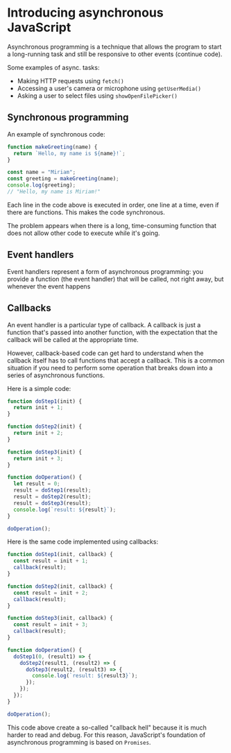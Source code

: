 # Introducing asynchronous JavaScript
Asynchronous programming is a technique that allows the program to start a long-running task and still be responsive to other events (continue code).

Some examples of async. tasks:
- Making HTTP requests using `fetch()`
- Accessing a user's camera or microphone using `getUserMedia()`
- Asking a user to select files using `showOpenFilePicker()`

## Synchronous programming
An example of synchronous code:
```js
function makeGreeting(name) {
  return `Hello, my name is ${name}!`;
}

const name = "Miriam";
const greeting = makeGreeting(name);
console.log(greeting);
// "Hello, my name is Miriam!"
```

Each line in the code above is executed in order, one line at a time, even if there are functions. This makes the code synchronous.

The problem appears when there is a long, time-consuming function that does not allow other code to execute while it's going.

## Event handlers
Event handlers represent a form of asynchronous programming: you provide a function (the event handler) that will be called, not right away, but whenever the event happens

## Callbacks
An event handler is a particular type of callback. A callback is just a function that's passed into another function, with the expectation that the callback will be called at the appropriate time.

However, callback-based code can get hard to understand when the callback itself has to call functions that accept a callback. This is a common situation if you need to perform some operation that breaks down into a series of asynchronous functions.

Here is a simple code:
```js
function doStep1(init) {
  return init + 1;
}

function doStep2(init) {
  return init + 2;
}

function doStep3(init) {
  return init + 3;
}

function doOperation() {
  let result = 0;
  result = doStep1(result);
  result = doStep2(result);
  result = doStep3(result);
  console.log(`result: ${result}`);
}

doOperation();
```

Here is the same code implemented using callbacks:
```js
function doStep1(init, callback) {
  const result = init + 1;
  callback(result);
}

function doStep2(init, callback) {
  const result = init + 2;
  callback(result);
}

function doStep3(init, callback) {
  const result = init + 3;
  callback(result);
}

function doOperation() {
  doStep1(0, (result1) => {
    doStep2(result1, (result2) => {
      doStep3(result2, (result3) => {
        console.log(`result: ${result3}`);
      });
    });
  });
}

doOperation();
```
This code above create a so-called "callback hell" because it is much harder to read and debug. For this reason, JavaScript's foundation of asynchronous programming is based on `Promises`.